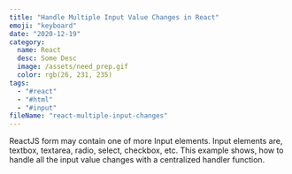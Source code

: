 ```yaml
---
title: "Handle Multiple Input Value Changes in React"
emoji: "keyboard"
date: "2020-12-19"
category:
  name: React
  desc: Some Desc
  image: /assets/need_prep.gif
  color: rgb(26, 231, 235)
tags:
  - "#react"
  - "#html"
  - "#input"
fileName: "react-multiple-input-changes"
---
```

ReactJS form may contain one of more Input elements. Input elements are, textbox, textarea, radio, select, checkbox, etc. This example shows, how to handle all the input value changes with a centralized handler function.

